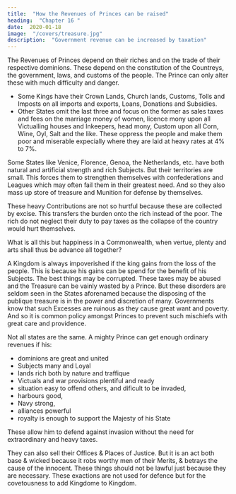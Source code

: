 ```yaml
---
title:  "How the Revenues of Princes can be raised"
heading:  "Chapter 16 "
date:  2020-01-18
image:  "/covers/treasure.jpg"
description:  "Government revenue can be increased by taxation"
---
```


<!-- Now that we have set down the true course by which a Kingdom may be enriched with treasure; In the next place we will endavour to shew the ways and means by which a King may justly share therein without the hurt or oppression of his Subjects. -->

The Revenues of Princes depend on their riches and on the trade of their respective dominions. These depend on the constitution of the Countreys, the government, laws, and customs of the people. The Prince can only alter these with much difficulty and danger.

- Some Kings have their Crown Lands, Church lands, Customs, Tolls and Imposts on all imports and exports, Loans, Donations and Subsidies. 
- Other States omit the last three and focus on the former as sales taxes and fees on the marriage money of women, licence mony upon all Victualling houses and Inkeepers, head mony, Custom upon all Corn, Wine, Oyl, Salt and the like. These oppress the people and make them poor and miserable expecially where they are laid at heavy rates at 4% to 7%. 

<!-- But when all the circumstances and distinction of places are duly considered, they will be found not only necessary and therefore lawful to be used in some States, but also in divers respects very profitable to the Commonwealth.  -->

Some States like Venice, Florence, Genoa, the Netherlands, etc. have both natural and artificial strength and rich Subjects. But their territories are small. This forces them to strengthen themselves with confederations and Leagues which may often fail them in their greatest need. And so they also mass up store of treasure and Munition for defense by themselves. 

<!-- yet being of no very great extent, nor enjoying such wealth by ordinary revenues as might support them against the suddain and powerful invasions of those mighty Princes which do inviron them; 

they are therefore enforced to 
 -->

These heavy Contributions are not so hurtful because these are collected by excise. This transfers the burden onto the rich instead of the poor. The rich do not neglect their duty to pay taxes as the collapse of the country would hurt themselves.

<!-- for as the food and rayment of the poor is made dear by Excise, so doth the price of their labour rise in proportion; whereby the burden (if any be) is still upon the rich, who are either idle, or at least work not in this kind, yet have they the use and are the great consumers of the poors labour:   -->
<!-- . to advance their endeavours according to those times which do exhaust their means and revenues; wherein if they should peradventure fail, and therfore be forced to abate their sinful excess and idle retainers. -->

What is all this but happiness in a Commonwealth, when vertue, plenty and arts shall thus be advance all together? 

A Kingdom is always impoverished if the king gains from the loss of the people. This is because his gains can be spend for the benefit of his Subjects. <!-- ; except only that part of the treasure which is laid up for the publique good; wherein likewise they are both just and profitable. --> The best things may be corrupted. These taxes may be abused and the Treasure can be vainly wasted by a Prince. But these disorders are seldom seen in the States aforenamed because the disposing of the publique treasure is in the power and discretion of many. Governments know that such Excesses are ruinous as they cause great want and poverty. And so it is common policy amongst Princes to prevent such mischiefs with great care and providence.

<!-- by doing nothing that may cause the Nobility to despair of their safety, nor leaving any thing undone which may gain the good will of the Commonalty to keep all in due obedience.  -->

<!--  not of one and the same constitution, for that which is Physick to one man, is little better than poyson to another. The States aforewritten need those extraordinary contributions to because they are not able otherwise to short time to raise sufficient treasure to defend themselves against a potent enemy, who hath power to invade them on the sudden, as is already declared. -->

Not all states are the same. A mighty Prince can get enough ordinary revenues if his: 
- dominions are great and united
- Subjects many and Loyal
- lands rich both by nature and traffique
- Victuals and war provisions plentiful and ready
- situation easy to offend others, and dificult to be invaded,
- harbours good,
- Navy strong,
- alliances powerful
- royalty is enough to support the Majesty of his State

These allow him to defend against invasion without the need for extraordinary and heavy taxes.

<!--  shall not the wealthy and loyal subjects of such a great and just Prince maintain his Honour and their own Liberties with life and goods, alwayes supplying the Treasure of their Soveraign, untill by a well ordered War he may inforce a happy Peace?

Yes verily, it cannot otherwise be expected. And thus shall a mighty Prince be more powerful in preserving the wealth and love of his Subjects, than by treasuring up their riches with unnecessary taxes, which cannot but alter and provoke them. -->

<!-- Yea, but say some men, we may easily contradict all this by example taken from some of the greatest Monarchs of Christendome, who, besides those Incomes which here are termed ordinary, they adde likwise all, or the most of the other heavy Contributions.
 -->
They can also sell their Offices & Places of Justice. But it is an act both base & wicked because it robs worthy men of their Merits, & betrays the cause of the innocent. These things should not be lawful just because they are necessary. These exactions are not used for defence but for the covetousness to add Kingdome to Kingdom.

<!-- , and so to usurp the right of others:  which actions of Impiety are ever shadowed with some fair pretence of Sanctity, as being done for the Catholic Cause, the propagation of the Church, the suppression of Hereticks, and such like delusions, serving onely to further their own ambition, whereof in this place it shall be needless to make any larger discourse.
 -->
